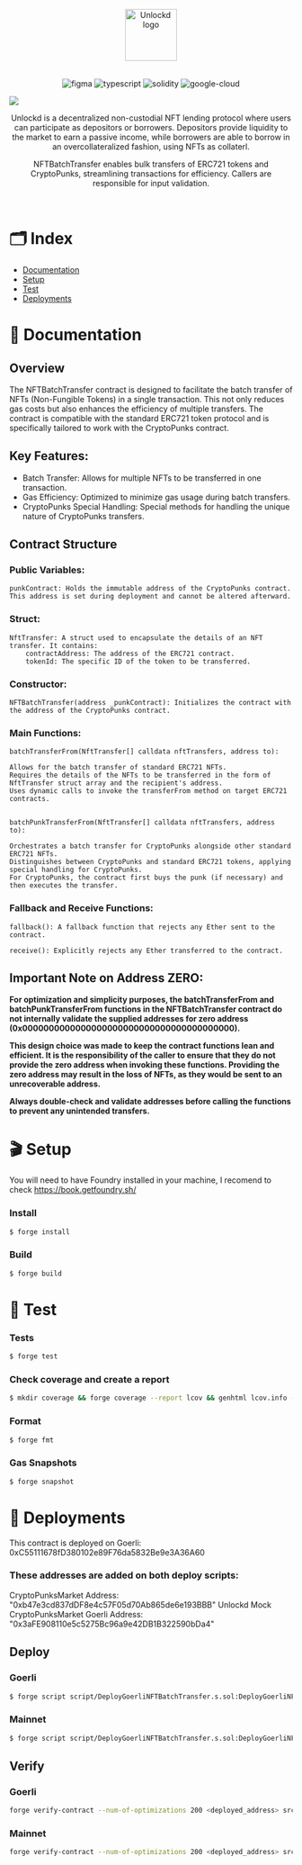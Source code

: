 <p align="center" style="margin-bottom:32px">
  <a href="https://unlockd.finance">
    <img alt="Unlockd logo" src="https://miro.medium.com/max/660/1*YEp9mC_4sVUuFpBzatz3dQ.png" width="auto" height="92px" />
  </a>
  <!-- <a href="https://unlockd.finance">
    <img alt="Unlockd logo" src="https://halborn.com/wp-content/uploads/2021/10/audited-by-halborn-green.png.webp" width="auto" height="92px" />
  </a> -->
  
</p>

<p align="center">
    <img src="https://img.shields.io/badge/Figma-F24E1E?style=for-the-badge&logo=figma&logoColor=white" alt="figma"/>
    <img src="https://img.shields.io/badge/TypeScript-007ACC?style=for-the-badge&logo=typescript&logoColor=white" alt="typescript"/>   
    <img src="https://img.shields.io/badge/Solidity-e6e6e6?style=for-the-badge&logo=solidity&logoColor=black" alt="solidity"/>  
    <img src="https://img.shields.io/badge/Google_Cloud-4285F4?style=for-the-badge&logo=google-cloud&logoColor=white" alt="google-cloud"/>

[![](https://dcbadge.vercel.app/api/server/unlockd)](https://discord.gg/unlockd)

</p>

<p align="center">
Unlockd is a decentralized non-custodial NFT lending protocol where users can participate as depositors or borrowers. Depositors provide liquidity to the market to earn a passive income, while borrowers are able to borrow in an overcollateralized fashion, using NFTs as collaterl.
</p>

<p align="center">
NFTBatchTransfer enables bulk transfers of ERC721 tokens and CryptoPunks, streamlining transactions for efficiency. Callers are responsible for input validation.
</p>
<br/>

# 🗂️ Index

- [Documentation](#-documentation)
- [Setup](#-setup)
- [Test](#-test)
- [Deployments](#-deployments)


# 📝 Documentation

## Overview
The NFTBatchTransfer contract is designed to facilitate the batch transfer of NFTs (Non-Fungible Tokens) in a single transaction. This not only reduces gas costs but also enhances the efficiency of multiple transfers. The contract is compatible with the standard ERC721 token protocol and is specifically tailored to work with the CryptoPunks contract.

## Key Features:

- Batch Transfer: Allows for multiple NFTs to be transferred in one transaction.
- Gas Efficiency: Optimized to minimize gas usage during batch transfers.
- CryptoPunks Special Handling: Special methods for handling the unique nature of CryptoPunks transfers.

## Contract Structure

### Public Variables:
    punkContract: Holds the immutable address of the CryptoPunks contract. This address is set during deployment and cannot be altered afterward.

### Struct:
    NftTransfer: A struct used to encapsulate the details of an NFT transfer. It contains:
        contractAddress: The address of the ERC721 contract.
        tokenId: The specific ID of the token to be transferred.

### Constructor:
    NFTBatchTransfer(address _punkContract): Initializes the contract with the address of the CryptoPunks contract.

### Main Functions:

    batchTransferFrom(NftTransfer[] calldata nftTransfers, address to):
    
    Allows for the batch transfer of standard ERC721 NFTs.
    Requires the details of the NFTs to be transferred in the form of NftTransfer struct array and the recipient's address.
    Uses dynamic calls to invoke the transferFrom method on target ERC721 contracts.
    
    
    batchPunkTransferFrom(NftTransfer[] calldata nftTransfers, address to):
    
    Orchestrates a batch transfer for CryptoPunks alongside other standard ERC721 NFTs.
    Distinguishes between CryptoPunks and standard ERC721 tokens, applying special handling for CryptoPunks.
    For CryptoPunks, the contract first buys the punk (if necessary) and then executes the transfer.

### Fallback and Receive Functions:
    
    fallback(): A fallback function that rejects any Ether sent to the contract.
    
    receive(): Explicitly rejects any Ether transferred to the contract.

## Important Note on Address ZERO:

<div align="left">

**For optimization and simplicity purposes, the batchTransferFrom and batchPunkTransferFrom functions in the NFTBatchTransfer contract do not internally validate the supplied addresses for zero address (0x0000000000000000000000000000000000000000).**

**This design choice was made to keep the contract functions lean and efficient. It is the responsibility of the caller to ensure that they do not provide the zero address when invoking these functions. Providing the zero address may result in the loss of NFTs, as they would be sent to an unrecoverable address.**

**Always double-check and validate addresses before calling the functions to prevent any unintended transfers.**

</div>

# 🎬 Setup

You will need to have Foundry installed in your machine, I recomend to check https://book.getfoundry.sh/

### Install

```bash
$ forge install
```

### Build

```bash
$ forge build
```

# 🧪 Test

### Tests

```bash
$ forge test
```

### Check coverage and create a report

```bash
$ mkdir coverage && forge coverage --report lcov && genhtml lcov.info --branch-coverage --output-dir coverage
```

### Format

```bash
$ forge fmt
```

### Gas Snapshots

```bash
$ forge snapshot
```


# 🚀 Deployments

This contract is deployed on Goerli: 0xC55111678fD380102e89F76da5832Be9e3A36A60

### These addresses are added on both deploy scripts: 

CryptoPunksMarket Address: "0xb47e3cd837dDF8e4c57F05d70Ab865de6e193BBB"
Unlockd Mock CryptoPunksMarket Goerli Address: "0x3aFE908110e5c5275Bc96a9e42DB1B322590bDa4"

## Deploy

### Goerli

```bash
$ forge script script/DeployGoerliNFTBatchTransfer.s.sol:DeployGoerliNFTBatchTransfer --rpc-url <your_rpc_url> --private-key <your_private_key> --broadcast -vvvv
```

### Mainnet

```bash
$ forge script script/DeployGoerliNFTBatchTransfer.s.sol:DeployGoerliNFTBatchTransfer --rpc-url <your_rpc_url> --private-key <your_private_key> --broadcast -vvvv
```

## Verify

### Goerli

```bash
forge verify-contract --num-of-optimizations 200 <deployed_address> src/NFTBatchTransferFlattened.sol:NFTBatchTransfer --etherscan-api-key <etherscan_api_key> --chain 5
```

### Mainnet

```bash
forge verify-contract --num-of-optimizations 200 <deployed_address> src/NFTBatchTransferFlattened.sol:NFTBatchTransfer --etherscan-api-key <etherscan_api_key> --chain 1
```